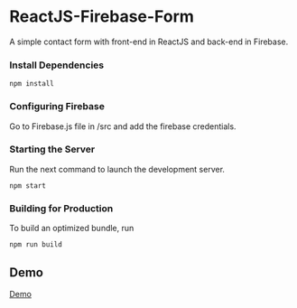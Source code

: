 # ReactJS-Firebase-Form
A simple contact form with front-end in ReactJS and back-end in Firebase.

### Install Dependencies
```
npm install
```

### Configuring Firebase
Go to Firebase.js file in /src and add the firebase credentials.

### Starting the Server
Run the next command to launch the development server. 
```
npm start
```

### Building for Production
To build an optimized bundle, run
```
npm run build
```

## Demo
[Demo](https://mavi05.github.io/ReactJS-Firebase-Form/)
